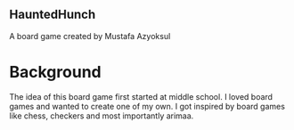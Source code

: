 ## HauntedHunch
A board game created by Mustafa Azyoksul

# Background
The idea of this board game first started at middle school. I loved board games and wanted to create one of my own. I got inspired by board games like chess, checkers and most importantly arimaa.
